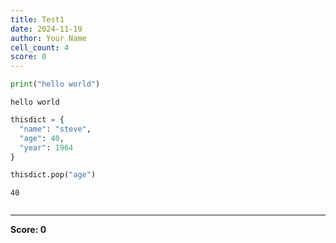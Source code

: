 ```yaml
---
title: Test1
date: 2024-11-19
author: Your Name
cell_count: 4
score: 0
---
```


```python
print("hello world")
```

    hello world



```python
thisdict = {
  "name": "steve",
  "age": 40,
  "year": 1964
}
```


```python
thisdict.pop("age")
```




    40




```python

```


---
**Score: 0**
